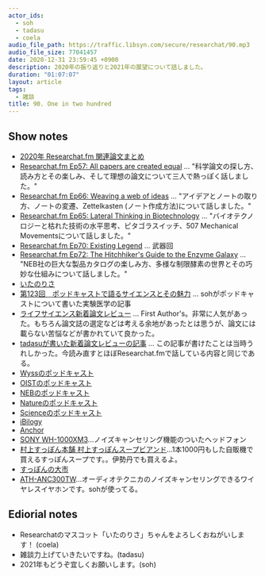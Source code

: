 ```yaml
---
actor_ids:
  - soh
  - tadasu
  - coela
audio_file_path: https://traffic.libsyn.com/secure/researchat/90.mp3
audio_file_size: 77041457
date: 2020-12-31 23:59:45 +0900
description: 2020年の振り返りと2021年の展望について話しました。
duration: "01:07:07"
layout: article
tags:
  - 雑談
title: 90. One in two hundred
---
```


## Show notes
- [2020年 Researchat.fm 関連論文まとめ](https://researchat.fm/blog/10/)
- [Researchat.fm Ep57: All papers are created equal](https://researchat.fm/episode/57) ... "科学論文の探し方、読み方とその楽しみ、そして理想の論文について三人で熱っぽく話しました。"
- [Researchat.fm Ep66: Weaving a web of ideas](https://researchat.fm/episode/66) ... "アイデアとノートの取り方、ノートの変遷、Zettelkasten (ノート作成方法)について話しました。"
- [Researchat.fm Ep65: Lateral Thinking in Biotechnology](https://researchat.fm/episode/65) ...  "バイオテクノロジーと枯れた技術の水平思考、ピタゴラスイッチ、507 Mechanical Movementsについて話しました。"
- [Researchat.fm Ep70: Existing Legend](https://researchat.fm/episode/70) ... 武器回
- [Researchat.fm Ep72: The Hitchhiker's Guide to the Enzyme Galaxy](https://researchat.fm/episode/72) ...  "NEB社の巨大な製品カタログの楽しみ方、多様な制限酵素の世界とその巧妙な仕組みについて話しました。"
- [いたのりさ](https://twitter.com/researchat_fm/status/1342437410660093953)
- [第123回　ポッドキャストで語るサイエンスとその魅力](https://www.yodosha.co.jp/jikkenigaku/opinion/vol38n14.html) ... sohがポッドキャストについて書いた実験医学の記事
- [ライフサイエンス新着論文レビュー](http://first.lifesciencedb.jp/) ... First Author's。非常に人気があった。もちろん論文誌の選定などは考える余地があったとは思うが、論文には載らない苦悩などが書かれていて良かった。
- [tadasuが書いた新着論文レビューの記事](http://first.lifesciencedb.jp/archives/16866) ... この記事が書けたことは当時うれしかった。今読み直すとほぼResearchat.fmで話している内容と同じである。
- [Wyssのポッドキャスト](https://wyss.harvard.edu/media-post/disruptive-molecular-robotics/)
- [OISTのポッドキャスト](https://www.oist.jp/ja/oist-podcast)
- [NEBのポッドキャスト](https://www.neb.com/podcasts/nebpodcast)
- [Natureのポッドキャスト](https://www.nature.com/nature/articles?type=nature-podcast)
- [Scienceのポッドキャスト](https://www.sciencemag.org/podcasts)
- [iBilogy](https://www.ibiology.org/)
- [Anchor](https://anchor.fm/)
- [SONY WH-1000XM3](https://www.sony.jp/headphone/products/WH-1000XM3/)...ノイズキャンセリング機能のついたヘッドフォン
- [村上すっぽん本舗 村上すっぽんスープビアンド](https://www.mistore.jp/shopping/product/900000000000000000812900.html)...1本1000円もした自販機で買えるすっぽんスープです。。伊勢丹でも買えるよ。
- [すっぽんの大市](https://www.youtube.com/watch?v=Nnq53KHnvg8)
- [ATH-ANC300TW](https://www.audio-technica.co.jp/product/ATH-ANC300TW)...オーディオテクニカのノイズキャンセリングできるワイヤレスイヤホンです。sohが使ってる。

## Ediorial notes
- Researchatのマスコット「いたのりさ」ちゃんをよろしくおねがいします！ (coela)
- 雑談力上げていきたいですね。(tadasu)
- 2021年もどうぞ宜しくお願いします。(soh)
